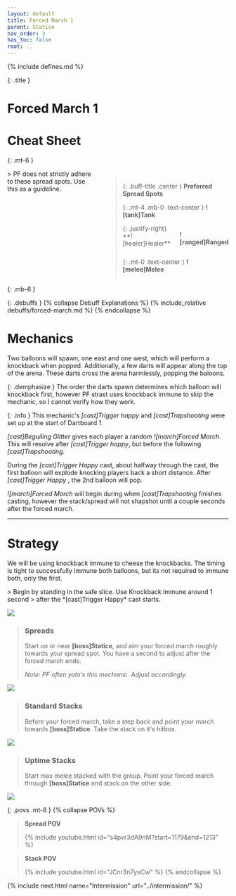 ```yaml
---
layout: default
title: Forced March 1
parent: Statice
nav_order: 3
has_toc: false
root: ..
---
```


{% include defines.md %}

{: .title }
# Forced March 1

# Cheat Sheet

{: .mt-6 }
<div class="columns borders" markdown="1">
> PF does not strictly adhere to these spread spots. Use this as a guideline.

> {: .buff-title .center }
> **Preferred Spread Spots**
>
> {: .mt-4 .mb-0 .text-center }
> **![tank]Tank**
>
> <div class="columns positions" markdown="1">
> {: .justify-right}
> **![healer]Healer**
>
> **![ranged]Ranged**
> </div>
>
> {: .mt-0 .text-center }
> **![melee]Melee**
</div>
{: .mb-6 }

{: .debuffs }
{% collapse Debuff Explanations %}
{% include_relative debuffs/forced-march.md %}
{% endcollapse %}

# Mechanics

Two balloons will spawn, one east and one west, which will perform a knockback
when popped. Additionally, a few darts will appear along the top of the arena.
These darts cross the arena harmlessly, popping the baloons.

{: .demphasize }
The order the darts spawn determines which balloon will knockback first, however
PF strast uses knockback immune to skip the mechanic, so I cannot verify how they
work.

{: .info }
This mechanic's *[cast]Trigger happy* and *[cast]Trapshooting* were set up
at the start of Dartboard 1.

*[cast]Beguiling Glitter* gives each player a random *![march]Forced March*.
This will resolve after *[cast]Trigger happy*, but before the following
*[cast]Trapshooting*.

During the *[cast]Trigger Happy* cast, about halfway through the cast, the first
balloon will explode knocking players back a short distance. After
*[cast]Trigger Happy* , the 2nd balloon will pop.

*![march]Forced March* will begin during when *[cast]Trapshooting* finishes
casting, however the stack/spread will not shapshot until a couple seconds after
the forced march.

-----

# Strategy

We will be using knockback immune to cheese the knockbacks. The timing is tight
to successfully immune both balloons, but its not required to immune both, only
the first.

<div class="mechanics" markdown="1">
> Begin by standing in the safe slice. Use Knockback immune around 1 second
> after the *[cast]Trigger Happy* cast starts.

![](./timeline-1.png)

> ### Spreads
>
> Start on or near **[boss]Statice**, and aim your forced march roughly towards
> your spread spot. You have a second to adjust after the forced march ends.
>
> *Note: PF often yolo's this mechanic. Adjust accordingly.*

![](./spread.png)

> ### Standard Stacks
>
> Before your forced march, take a step back and point your march towards
> **[boss]Statice**. Take the stack on it's hitbox.

![](./stack.png)

> ### Uptime Stacks
>
> Start max melee stacked with the group. Point your forced march through
> **[boss]Statice** and stack on the other side.

![](./stack-uptime.png)
</div>

{: .povs .mt-8 }
{% collapse POVs %}
> **Spread POV**
>
> {% include youtube.html id="s4pvr3dA9nM?start=1179&end=1213" %}

> **Stack POV**
>
> {% include youtube.html id="JCnr3n7yxCw" %}
{% endcollapse %}

{% include next.html name="Intermission" url="../intermission/" %}
